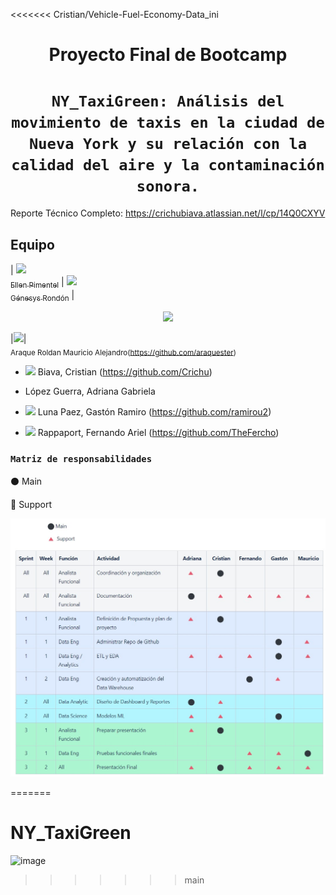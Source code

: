 <<<<<<< Cristian/Vehicle-Fuel-Economy-Data_ini
# <h1 align=center> **Proyecto Final de Bootcamp** </h1>

# <h1 align=center>**`NY_TaxiGreen: Análisis del movimiento de taxis en la ciudad de Nueva York y su relación con la calidad del aire y la contaminación sonora.`**</h1>

Reporte Técnico Completo: https://crichubiava.atlassian.net/l/cp/14Q0CXYV

## **Equipo**</h2>

|  [<img src="https://avatars.githubusercontent.com/u/71970858?v=4" width=115><br><sub>Ellen Pimentel</sub>]([https://github.com/guilhermeonrails](https://github.com/ellenpimentel)) |  [<img src="https://avatars.githubusercontent.com/u/91544872?v=4" width=115><br><sub>Génesys Rondón</sub>](https://github.com/genesysaluralatam) |

<p align=center><img src=https://github.com/ramirou2/NY_TaxiGreen/assets/111613206/80d5c1d4-7cdb-40a3-b521-2b5e1b4b2b77><p>

|<img src="https://avatars.githubusercontent.com/u/111613206?v=4" width=100>|<br><sub>Araque Roldan Mauricio Alejandro(https://github.com/araquester)</sub>

* <img src="https://avatars.githubusercontent.com/u/118738681?v=4" width=100> Biava, Cristian (https://github.com/Crichu)

* López Guerra, Adriana Gabriela

* <img src="https://avatars.githubusercontent.com/u/69260155?v=4" width=100> Luna Paez, Gastón Ramiro (https://github.com/ramirou2)

* <img src="https://avatars.githubusercontent.com/u/105159929?v=4" width=100> Rappaport, Fernando Ariel (https://github.com/TheFercho)

### **`Matriz de responsabilidades`**</h3>

:black_circle: Main

:small_red_triangle:  Support

![Matriz de Responsabilidades](<Imagenes/Matriz de responsabilidades.jpg>)

=======
# NY_TaxiGreen
![image](https://github.com/ramirou2/NY_TaxiGreen/assets/111613206/80d5c1d4-7cdb-40a3-b521-2b5e1b4b2b77)
>>>>>>> main
